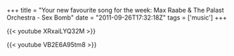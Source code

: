 +++
title = "Your new favourite song for the week: Max Raabe & The Palast Orchestra - Sex Bomb"
date = "2011-09-26T17:32:18Z"
tags = ['music']
+++

{{< youtube XRxaiLYQ32M >}}

{{< youtube VB2E6A95tm8 >}}

